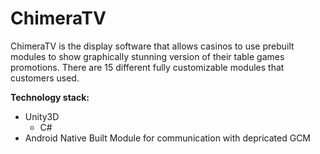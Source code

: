 # ChimeraTV

ChimeraTV is the display software that allows casinos to use prebuilt modules to show graphically stunning version of their table games promotions. There are 15 different fully customizable modules that customers used.

**Technology stack:**
* Unity3D
  * C#
* Android Native Built Module for communication with depricated GCM

